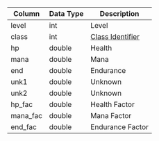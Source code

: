 | Column   | Data Type | Description                                                                      |
| -------- | --------- | -------------------------------------------------------------------------------- |
| level    | int       | Level                                                                            |
| class    | int       | [Class Identifier](https://eqemu.gitbook.io/server/categories/player/class-list) |
| hp       | double    | Health                                                                           |
| mana     | double    | Mana                                                                             |
| end      | double    | Endurance                                                                        |
| unk1     | double    | Unknown                                                                          |
| unk2     | double    | Unknown                                                                          |
| hp_fac   | double    | Health Factor                                                                    |
| mana_fac | double    | Mana Factor                                                                      |
| end_fac  | double    | Endurance Factor                                                                 |